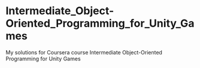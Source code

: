 # Intermediate_Object-Oriented_Programming_for_Unity_Games
My solutions for Coursera course Intermediate Object-Oriented Programming for Unity Games
